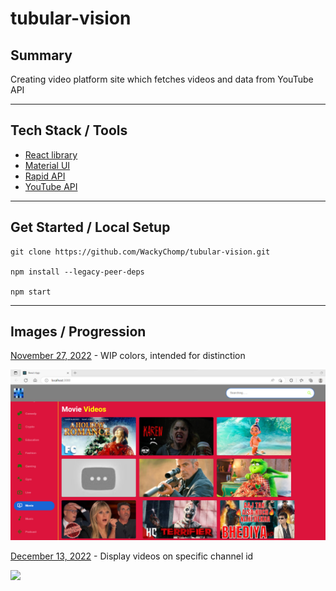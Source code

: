 # tubular-vision

## Summary
<p>Creating video platform site which fetches videos and data from
YouTube API</p>

<hr>

## Tech Stack / Tools
- [React library](https://reactjs.org/docs/getting-started.html)
- [Material UI](https://mui.com/material-ui/getting-started/overview/)
- [Rapid API](https://rapidapi.com/)
- [YouTube API](https://rapidapi.com/ytdlfree/api/youtube-v31/)

<hr>

## Get Started / Local Setup
```
git clone https://github.com/WackyChomp/tubular-vision.git

npm install --legacy-peer-deps

npm start
```
<hr>

## Images / Progression
<p><u>November 27, 2022</u> - WIP colors, intended for distinction</p>
<img src="./src/components/utils/img/1-render-thumbnails-(11-2022).png"/>

<p><u>December 13, 2022</u> - Display videos on specific channel id</p>
<img src="./src/components/utils/img/2-display-channel- videos-(12-2022)"/>